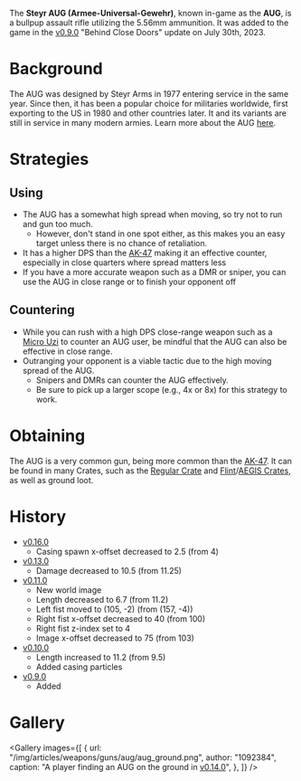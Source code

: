 The **Steyr AUG (Armee-Universal-Gewehr)**, known in-game as the **AUG**, is a bullpup assault rifle utilizing the 5.56mm ammunition. It was added to the game in the [v0.9.0](https://github.com/HasangerGames/suroi/releases/tag/v0.9.0) "Behind Close Doors" update on July 30th, 2023.

# Background

The AUG was designed by Steyr Arms in 1977 entering service in the same year. Since then, it has been a popular choice for militaries worldwide, first exporting to the US in 1980 and other countries later. It and its variants are still in service in many modern armies. Learn more about the AUG [here](https://en.wikipedia.org/wiki/Steyr_AUG).

# Strategies

## Using

- The AUG has a somewhat high spread when moving, so try not to run and gun too much.
  - However, don't stand in one spot either, as this makes you an easy target unless there is no chance of retaliation.
- It has a higher DPS than the [AK-47](weapons/guns/ak47) making it an effective counter, especially in close quarters where spread matters less
- If you have a more accurate weapon such as a DMR or sniper, you can use the AUG in close range or to finish your opponent off

## Countering

- While you can rush with a high DPS close-range weapon such as a [Micro Uzi](/weapons/guns/micro_uzi) to counter an AUG user, be mindful that the AUG can also be effective in close range.
- Outranging your opponent is a viable tactic due to the high moving spread of the AUG.
  - Snipers and DMRs can counter the AUG effectively.
  - Be sure to pick up a larger scope (e.g., 4x or 8x) for this strategy to work.

# Obtaining

The AUG is a very common gun, being more common than the [AK-47](weapons/guns/ak47). It can be found in many Crates, such as the [Regular Crate](/obstacles/regular_crate) and [Flint](/obstacles/flint_crate)/[AEGIS Crates](/obstacles/aegis_crate), as well as ground loot.

# History

- [v0.16.0](https://github.com/HasangerGames/suroi/releases/tag/v0.16.0)
  - Casing spawn x-offset decreased to 2.5 (from 4)
- [v0.13.0](https://github.com/HasangerGames/suroi/releases/tag/v0.13.0)
  - Damage decreased to 10.5 (from 11.25)
- [v0.11.0](https://github.com/HasangerGames/suroi/releases/tag/v0.11.0)
  - New world image
  - Length decreased to 6.7 (from 11.2)
  - Left fist moved to (105, -2) (from (157, -4))
  - Right fist x-offset decreased to 40 (from 100)
  - Right fist z-index set to 4
  - Image x-offset decreased to 75 (from 103)
- [v0.10.0](https://github.com/HasangerGames/suroi/releases/tag/v0.10.0)
  - Length increased to 11.2 (from 9.5)
  - Added casing particles
- [v0.9.0](https://github.com/HasangerGames/suroi/releases/tag/v0.9.0)
  - Added

# Gallery

<Gallery
  images={[
    {
      url: "/img/articles/weapons/guns/aug/aug_ground.png",
      author: "1092384",
      caption: "A player finding an AUG on the ground in [v0.14.0](https://github.com/HasangerGames/suroi/releases/tag/v0.14.0)",
    },
  ]}
/>
